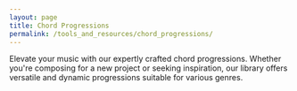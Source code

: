 ```yaml
---
layout: page
title: Chord Progressions
permalink: /tools_and_resources/chord_progressions/
---
```


Elevate your music with our expertly crafted chord progressions. Whether you're composing for a new project or seeking inspiration, our library offers versatile and dynamic progressions suitable for various genres.
